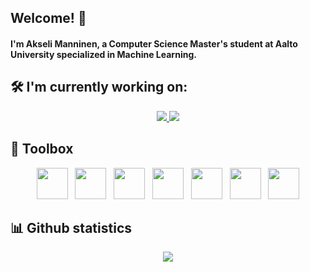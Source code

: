 ## Welcome! 👋
#### I'm Akseli Manninen, a Computer Science Master's student at Aalto University specialized in Machine Learning. 

## 🛠️ I'm currently working on:


<p align=center>
    <a href="https://github.com/AkseliManninen/Electricity-Data-Project">
      <img src="https://github-readme-stats.vercel.app/api/pin/?username=AkseliManninen&repo=Electricity-Data-Project&theme=dark" />
    </a>
    <a href="https://github.com/AkseliManninen/Sleep-Analysis-ML">
      <img src="https://github-readme-stats.vercel.app/api/pin/?username=AkseliManninen&repo=Sleep-Analysis-ML&theme=dark" />
    </a>
</p>

## 🧰 Toolbox

<p align=center>
    <img height=50 src="https://cdn.jsdelivr.net/gh/devicons/devicon/icons/python/python-original.svg"/>  &nbsp;
    <img height=50 src="https://cdn.jsdelivr.net/gh/devicons/devicon/icons/scala/scala-original-wordmark.svg" />  &nbsp;
    <img height=50 src="https://cdn.jsdelivr.net/gh/devicons/devicon/icons/r/r-original.svg" />  &nbsp;
    <img height=50 src="https://cdn.jsdelivr.net/gh/devicons/devicon/icons/terraform/terraform-original.svg" />  &nbsp;
    <img height=50 src="https://cdn.jsdelivr.net/gh/devicons/devicon/icons/mysql/mysql-original-wordmark.svg" />  &nbsp;
    <img height=50 src="https://cdn.jsdelivr.net/gh/devicons/devicon/icons/git/git-plain.svg"/>  &nbsp;
    <img height=50 src="https://cdn.jsdelivr.net/gh/devicons/devicon/icons/amazonwebservices/amazonwebservices-original-wordmark.svg"/>
</p>

## 📊 Github statistics
<p align=center>
<img src="https://github-readme-streak-stats.herokuapp.com/?user=akselimanninen"/>
<p>
    
<!--
**AkseliManninen/AkseliManninen** is a ✨ _special_ ✨ repository because its `README.md` (this file) appears on your GitHub profile.

Here are some ideas to get you started:

- 🔭 I’m currently working on ...
- 🌱 I’m currently learning ...
- 👯 I’m looking to collaborate on ...
- 🤔 I’m looking for help with ...
- 💬 Ask me about ...
- 📫 How to reach me: ...
- 😄 Pronouns: ...
- ⚡ Fun fact: ...
# Hiden elements to be used later
# Top Languages
[![Top Langs](https://github-readme-stats.vercel.app/api/top-langs/?username=AkseliManninen&hide=jupyter%20notebook)](https://github.com/AkseliManninen/github-readme-stats)

[![Readme Card](https://github-readme-stats.vercel.app/api/pin/?username=AkseliManninen&repo=Electricity-Data-Project&theme=dark&)](https://github.com/AkseliManninen/Electricity-Data-Project)
[![Readme Card](https://github-readme-stats.vercel.app/api/pin/?username=AkseliManninen&repo=Sleep-Analysis-ML&theme=dark)](https://github.com/AkseliManninen/Sleep-Analysis-ML)

# To be used later
# Top languages
[![Top Langs](https://github-readme-stats.vercel.app/api/top-langs/?username=AkseliManninen)](https://github.com/AkseliManninen/github-readme-stats)
# Ghub stats
![Anurag's GitHub stats](https://github-readme-stats.vercel.app/api?username=AkseliManninen&show_icons=true&theme=dark&hide=stars,prs,issues,contribs)
-->


